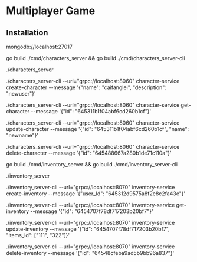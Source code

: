 # Multiplayer Game

## Installation


mongodb://localhost:27017


go build ./cmd/characters_server  && go build ./cmd/characters_server-cli

./characters_server

./characters_server-cli --url="grpc://localhost:8060" character-service create-character --message '{"name": "caifanglei", "description": "newuser"}'

./characters_server-cli --url="grpc://localhost:8060" character-service get-character --message '{"id": "645311b1f04abf6cd260b1cf"}'

./characters_server-cli --url="grpc://localhost:8060" character-service update-character --message '{"id": "645311b1f04abf6cd260b1cf", "name": "newname"}'

./characters_server-cli --url="grpc://localhost:8060" character-service delete-character --message '{"id": "645488667a280b1de71c110a"}'


go build ./cmd/inventory_server  && go build ./cmd/inventory_server-cli

./inventory_server

./inventory_server-cli  --url="grpc://localhost:8070" inventory-service create-inventory --message '{"user_Id": "645312d9575a8f2e8c2fa43e"}'

./inventory_server-cli  --url="grpc://localhost:8070" inventory-service get-inventory --message '{"id": "6454707f78df717203b20bf7"}'

./inventory_server-cli  --url="grpc://localhost:8070" inventory-service update-inventory --message '{"id": "6454707f78df717203b20bf7", "items_Id": ["111", "322"]}'

./inventory_server-cli  --url="grpc://localhost:8070" inventory-service delete-inventory --message '{"id": "64548cfeba9ad5b9bb96a837"}'

